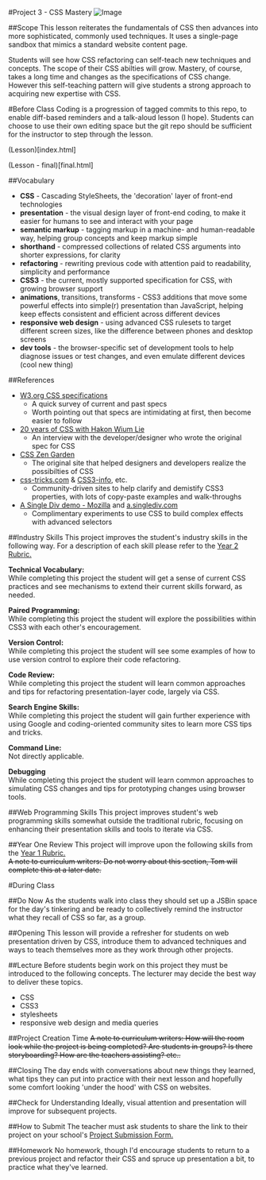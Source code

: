 #Project 3 - CSS Mastery
![Image](http://)

##Scope
This lesson reiterates the fundamentals of CSS then advances into more sophisticated, commonly used techniques. It uses a single-page sandbox that mimics a standard website content page. 

Students will see how CSS refactoring can self-teach new techniques and concepts.  The scope of their CSS abilties will grow.  Mastery, of course, takes a long time and changes as the specifications of CSS change.  However this self-teaching pattern will give students a strong approach to acquiring new expertise with CSS.


#Before Class
Coding is a progression of tagged commits to this repo, to enable diff-based reminders and a talk-aloud lesson (I hope).  Students can choose to use their own editing space but the git repo should be sufficient for the instructor to step through the lesson.

(Lesson)[index.html]


(Lesson - final)[final.html]

##Vocabulary
* **CSS** - Cascading StyleSheets, the 'decoration' layer of front-end technologies
* **presentation** - the visual design layer of front-end coding, to make it easier for humans to see and interact with your page
* **semantic markup** - tagging markup in a machine- and human-readable way, helping group concepts and keep markup simple
* **shorthand** - compressed collections of related CSS arguments into shorter expressions, for clarity
* **refactoring** - rewriting previous code with attention paid to readability, simplicity and performance
* **CSS3** - the current, mostly supported specification for CSS, with growing browser support
* **animations**, transitions, transforms - CSS3 additions that move some powerful effects into simple(r) presentation than JavaScript, helping keep effects consistent and efficient across different devices
* **responsive web design** - using advanced CSS rulesets to target different screen sizes, like the difference between phones and desktop screens
* **dev tools** - the browser-specific set of development tools to help diagnose issues or test changes, and even emulate different devices (cool new thing)

##References

* [W3.org CSS specifications](http://www.w3.org/Style/CSS/specs.en.html)
    * A quick survey of current and past specs
    * Worth pointing out that specs are intimidating at first, then become easier to follow
* [20 years of CSS with Hakon Wium Lie](https://dev.opera.com/articles/css-twenty-years-hakon/)
    * An interview with the developer/designer who wrote the original spec for CSS
* [CSS Zen Garden](http://www.csszengarden.com/)
    * The original site that helped designers and developers realize the possibilties of CSS
* [css-tricks.com](http://css-tricks.com/almanac/) & [CSS3-info](http://www.css3.info/), etc.
    * Community-driven sites to help clarify and demistify CSS3 properties, with lots of copy-paste examples and walk-throughs
* [A Single Div demo - Mozilla](https://hacks.mozilla.org/2014/09/single-div-drawings-with-css/) and [a.singlediv.com](http://a.singlediv.com/)
    * Complimentary experiments to use CSS to build complex effects with advanced selectors
 

##Industry Skills
This project improves the student's industry skills in the following way. For a description of each skill please refer to the [Year 2 Rubric.](https://docs.google.com/a/scripted.org/spreadsheet/ccc?key=0AmfF2axUr9M_dDA0WEV0LWo2MnBUM0JaQnJTYy1sc0E&usp=drive_web#gid=0)

**Technical Vocabulary:**  
While completing this project the student will get a sense of current CSS practices and see mechanisms to extend their current skills forward, as needed.

**Paired Programming:**   
While completing this project the student will explore the possibilities within CSS3 with each other's encouragement.

**Version Control:**   
While completing this project the student will see some examples of how to use version control to explore their code refactoring.

**Code Review:**   
While completing this project the student will learn common approaches and tips for refactoring presentation-layer code, largely via CSS.

**Search Engine Skills:**  
While completing this project the student will gain further experience with using Google and coding-oriented community sites to learn more CSS tips and tricks.

**Command Line:**  
Not directly applicable.

**Debugging**  
While completing this project the student will learn common approaches to simulating CSS changes and tips for prototyping changes using browser tools.

##Web Programming Skills
This project improves student's web programming skills somewhat outside the traditional rubric, focusing on enhancing their presentation skills and tools to iterate via CSS.


##Year One Review
This project will improve upon the following skills from the [Year 1 Rubric.](https://docs.google.com/a/scripted.org/spreadsheet/ccc?key=0AobNdyExPHV5dGRWMVI0QVpnSWYtczZZT2ZyV01kcmc&usp=drive_web#gid=0)  
~~A note to curriculum writers: Do not worry about this section, Tom will complete this at a later date.~~  


#During Class

##Do Now
As the students walk into class they should set up a JSBin space for the day's tinkering and be ready to collectively remind the instructor what they recall of CSS so far, as a group.

##Opening
This lesson will provide a refresher for students on web presentation driven by CSS, introduce them to advanced techniques and ways to teach themselves more as they work through other projects.

##Lecture
Before students begin work on this project they must be introduced to the following concepts. The lecturer may decide the best way to deliver these topics.

* CSS
* CSS3
* stylesheets
* responsive web design and media queries

##Project Creation Time
~~A note to curriculum writers: How will the room look while the project is being completed? Are students in groups? Is there storyboarding? How are the teachers assisting? etc..~~

##Closing
The day ends with conversations about new things they learned, what tips they can put into practice with their next lesson and hopefully some comfort looking 'under the hood' with CSS on websites.

##Check for Understanding
Ideally, visual attention and presentation will improve for subsequent projects.

##How to Submit
The teacher must ask students to share the link to their project on your school's [Project Submission Form.](https://docs.google.com/a/scripted.org/spreadsheets/d/1kaVH9hmkDCbBul19583UMPxl6IJ3-4pHgBQ2BU6TKDk/edit#gid=0)

##Homework
No homework, though I'd encourage students to return to a previous project and refactor their CSS and spruce up presentation a bit, to practice what they've learned.
